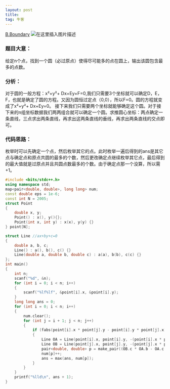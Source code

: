 ```yaml
---
layout: post
title: 
tag: 牛客
---
```

[B.Boundary](https://ac.nowcoder.com/acm/contest/5667/B)
![在这里插入图片描述](https://img-blog.csdnimg.cn/20200717164313447.png?x-oss-process=image/watermark,type_ZmFuZ3poZW5naGVpdGk,shadow_10,text_aHR0cHM6Ly9ibG9nLmNzZG4ubmV0L3FxXzQ1ODQ1NDA0,size_16,color_FFFFFF,t_70#pic_center)
### 题目大意：

给定n个点，找到一个圆（必过原点）使得尽可能多的点在圆上，输出该圆包含最多的点数。
### 分析：
对于圆的一般方程：x²+y²+	Dx+Ey+F=0,我们只需要3个坐标就可以确定D，E，F，也就是确定了圆的方程。又因为圆恒过定点（0,0），所以F=0。圆的方程就变成了x²+y²+	Dx+Ey=0。
接下来我们只需要两个坐标就能够确定这个圆。对于接下来的n组坐标数据我们两两组合就可以确定一个圆。求推圆心坐标：两点确定一条直线，三点求出两条直线，再求出这两条直线的垂线，再求出两条直线的交点即可。
### 代码思路：
枚举时可以先确定一个点，然后枚举其它的点。此时枚举一遍后得到的ans是其它点与确定点和原点共圆的最多的个数，然后更改确定点继续枚举其它点，最后得到的最大值就是过原点并且共圆点数最多的个数。由于确定点那一个没算，所以需+1。

```cpp
#include <bits/stdc++.h>
using namespace std;
map<pair<double, double>, long long> num;
const double eps = 1e-6;
const int N = 2005;
struct Point
{
    double x, y;
    Point() : x(), y(){};
    Point(int x, int y) : x(x), y(y) {}
} point[N];

struct Line //ax+by+c=0
{
    double a, b, c;
    Line() : a(), b(), c() {}
    Line(double a, double b, double c) : a(a), b(b), c(c) {}
};
int main()
{
    int n;
    scanf("%d", &n);
    for (int i = 0; i < n; i++)
    {
        scanf("%lf%lf", &point[i].x, &point[i].y);
    }
    long long ans = 0;
    for (int i = 0; i < n; i++)
    {
        num.clear();
        for (int j = i + 1; j < n; j++)
        {
            if (fabs(point[i].x * point[j].y - point[i].y * point[j].x) > eps)
            {
                Line OA = Line(point[i].x, point[i].y, -(point[i].x * point[i].x + point[i].y * point[i].y) / 2); //OA中垂线
                Line OB = Line(point[j].x, point[j].y, -(point[j].x * point[j].x + point[j].y * point[j].y) / 2); //OB中垂线
                pair<double, double> p = make_pair((OB.c * OA.b - OA.c * OB.b) / (OA.a * OB.b - OB.a * OA.b), (OB.c * OA.a - OA.c * OB.a) / (OA.b * OB.a - OB.b * OA.a));
                num[p]++;
                ans = max(ans, num[p]);
            }
        }
    }
    printf("%lld\n", ans + 1);
}
```

